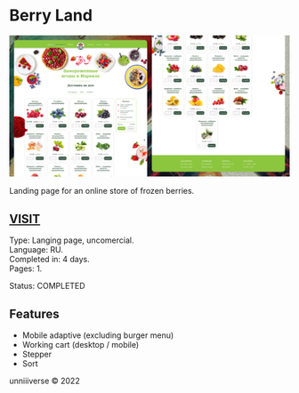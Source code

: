 # Berry Land
![PREVIEW](cover.png)

Landing page for an online store of frozen berries.

## [VISIT](https://unniiiverse.github.io/project/2022/berryland/)

Type: Langing page, uncomercial. <br>
Language: RU. <br>
Completed in: 4 days. <br>
Pages: 1. <br>

Status: COMPLETED <br>

## Features
+ Mobile adaptive (excluding burger menu)
+ Working cart (desktop / mobile)
+ Stepper
+ Sort

unniiiverse © 2022